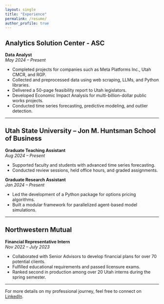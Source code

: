 ```yaml
---
layout: single
title: "Experience"
permalink: /resume/
author_profile: true
---
```

## Analytics Solution Center - ASC  
**Data Analyst**  
_May 2024 – Present_  

- Completed projects for companies such as Meta Platforms Inc., Utah CMCR, and RGP.  
- Collected and preprocessed data using web scraping, LLMs, and Python libraries.  
- Delivered a 50-page feasibility report to Utah legislators.  
- Developed Economic Impact Analysis for multi-billion-dollar public works projects.  
- Conducted time series forecasting, predictive modeling, and outlier detection.  

---

## Utah State University – Jon M. Huntsman School of Business  
**Graduate Teaching Assistant**  
_Aug 2024 – Present_  

- Supported faculty and students with advanced time series forecasting.  
- Conducted review sessions, held office hours, and graded assignments.  

**Graduate Research Assistant**  
_Jan 2024 – Present_  

- Led the development of a Python package for options pricing algorithms.  
- Built a modular framework for parallelized agent-based model simulations.  

---

## Northwestern Mutual  
**Financial Representative Intern**  
_Nov 2022 – July 2023_  

- Collaborated with Senior Advisors to develop financial plans for over 70 potential clients.  
- Fulfilled educational requirements and passed licensure exams.  
- Ranked second in production among over 20 Utah interns during the spring semester.  

---

For more details on my professional journey, feel free to connect on [LinkedIn](http://www.linkedin.com/in/bishopcurtisj).